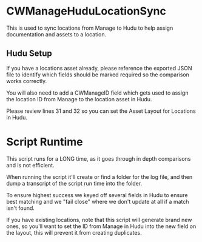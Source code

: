 # CWManageHuduLocationSync
This is used to sync locations from Manage to Hudu to help assign documentation and assets to a location.

## Hudu Setup
If you have a locations asset already, please reference the exported JSON file to identify which fields should be marked required so the comparison works correctly.

You will also need to add a CWManageID field which gets used to assign the location ID from Manage to the location asset in Hudu.

Please review lines 31 and 32 so you can set the Asset Layout for Locations in Hudu.

# Script Runtime
This script runs for a LONG time, as it goes through in depth comparisons and is not efficient.

When running the script it'll create or find a folder for the log file, and then dump a transcript of the script run time into the folder.

To ensure highest success we keyed off several fields in Hudu to ensure best matching and we "fail close" where we don't update at all if a match isn't found.

If you have existing locations, note that this script will generate brand new ones, so you'll want to set the ID from Manage in Hudu into the new field on the layout, this will prevent it from creating duplicates.
